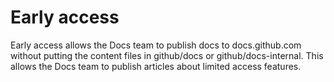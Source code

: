 # Early access

Early access allows the Docs team to publish docs to docs.github.com without putting the content files in github/docs or github/docs-internal. This allows the Docs team to publish articles about limited access features.
